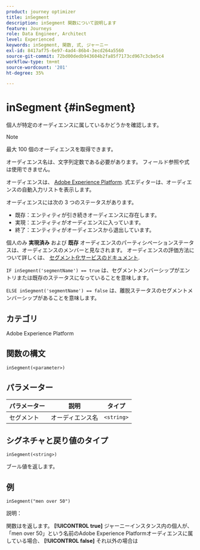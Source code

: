 ```yaml
---
product: journey optimizer
title: inSegment
description: inSegment 関数について説明します
feature: Journeys
role: Data Engineer, Architect
level: Experienced
keywords: inSegment, 関数, 式, ジャーニー
exl-id: 8417af75-6e97-4ad4-86b4-3ecd264a5560
source-git-commit: 72bd00dedb943604b2fa85f7173cd967c3cbe5c4
workflow-type: tm+mt
source-wordcount: '201'
ht-degree: 35%

---
```


# inSegment {#inSegment}

個人が特定のオーディエンスに属しているかどうかを確認します。

>[!NOTE]
>
>最大 100 個のオーディエンスを取得できます。

オーディエンス名は、文字列定数である必要があります。 フィールド参照や式は使用できません。

オーディエンスは、 [Adobe Experience Platform](https://platform.adobe.com/audience/overview). 式エディターは、オーディエンスの自動入力リストを表示します。

オーディエンスには次の 3 つのステータスがあります。

* 既存：エンティティが引き続きオーディエンスに存在します。
* 実現：エンティティがオーディエンスに入っています。
* 終了：エンティティがオーディエンスから退出しています。

個人のみ **実現済み** および **既存** オーディエンスのパーティシペーションステータスは、オーディエンスのメンバーと見なされます。 オーディエンスの評価方法について詳しくは、 [セグメント化サービスのドキュメント](https://experienceleague.adobe.com/docs/experience-platform/segmentation/tutorials/evaluate-a-segment.html?lang=ja#interpret-segment-results).

`IF inSegment('segmentName') == true` は、セグメントメンバーシップがエントリまたは既存のステータスになっていることを意味します。

`ELSE inSegment('segmentName') == false` は、離脱ステータスのセグメントメンバーシップがあることを意味します。

## カテゴリ

Adobe Experience Platform

## 関数の構文

`inSegment(<parameter>)`

## パラメーター

| パラメーター | 説明 | タイプ |
|--- |--- |--- |
| セグメント | オーディエンス名 | `<string>` |

## シグネチャと戻り値のタイプ

`inSegment(<string>)`

ブール値を返します。

## 例

`inSegment("men over 50")`

説明：

関数はを返します。 **[!UICONTROL true]** ジャーニーインスタンス内の個人が、「men over 50」という名前のAdobe Experience Platformオーディエンスに属している場合、 **[!UICONTROL false]** それ以外の場合は
